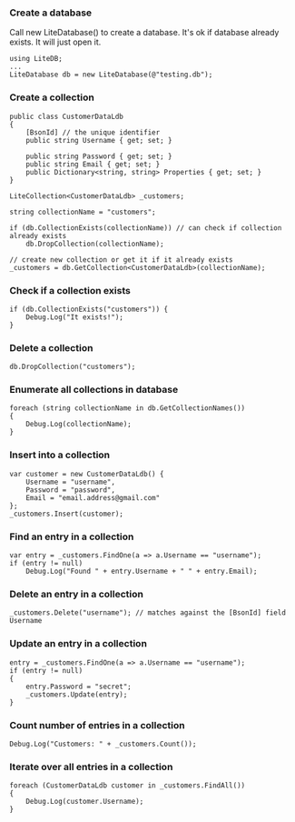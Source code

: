 ### Create a database

Call new LiteDatabase() to create a database. It's ok if database already exists. It will just open it.

```
using LiteDB;
...
LiteDatabase db = new LiteDatabase(@"testing.db");
```

### Create a collection

```
public class CustomerDataLdb
{
    [BsonId] // the unique identifier
    public string Username { get; set; }

    public string Password { get; set; }
    public string Email { get; set; }
    public Dictionary<string, string> Properties { get; set; }
}

LiteCollection<CustomerDataLdb> _customers;

string collectionName = "customers";

if (db.CollectionExists(collectionName)) // can check if collection already exists
    db.DropCollection(collectionName);

// create new collection or get it if it already exists
_customers = db.GetCollection<CustomerDataLdb>(collectionName);
```

### Check if a collection exists
```
if (db.CollectionExists("customers")) {
    Debug.Log("It exists!");
}
```

### Delete a collection
```
db.DropCollection("customers");
```

### Enumerate all collections in database
```
foreach (string collectionName in db.GetCollectionNames())
{
    Debug.Log(collectionName);
}
```

### Insert into a collection

```
var customer = new CustomerDataLdb() { 
    Username = "username", 
    Password = "password", 
    Email = "email.address@gmail.com" 
};
_customers.Insert(customer);
```
### Find an entry in a collection

```
var entry = _customers.FindOne(a => a.Username == "username");
if (entry != null)
    Debug.Log("Found " + entry.Username + " " + entry.Email);
```

### Delete an entry in a collection

```
_customers.Delete("username"); // matches against the [BsonId] field Username
```

### Update an entry in a collection
```
entry = _customers.FindOne(a => a.Username == "username");
if (entry != null)
{
    entry.Password = "secret";
    _customers.Update(entry);
}
```

### Count number of entries in a collection
```
Debug.Log("Customers: " + _customers.Count());
```

### Iterate over all entries in a collection
```
foreach (CustomerDataLdb customer in _customers.FindAll())
{
    Debug.Log(customer.Username);
}
```